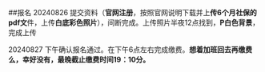 ##报名
20240826 提交资料（**官网注册**，按照官网说明下载并上**传6个月社保的pdf文**件，上传**白底彩色照片**），间断完成。上传照片半夜12点找到，**P白色背景**，完成上传

20240827 下午确认报名通过。在下午6点左右完成缴费。**想着加班回去再缴费么，幸好没有，最晚截止缴费时间19：10分。**
